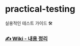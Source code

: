 # practical-testing
실용적인 테스트 가이드 🛠️

### [✍️ Wiki - 내용 정리](https://github.com/mingeonho1/practical-testing/wiki/%EC%8B%A4%EC%9A%A9%EC%A0%81%EC%9D%B8-%ED%85%8C%EC%8A%A4%ED%8A%B8-%EA%B0%80%EC%9D%B4%EB%93%9C-%F0%9F%9B%A0%EF%B8%8F)
